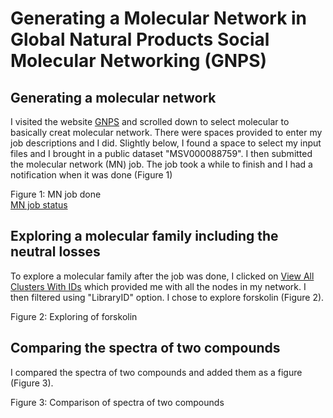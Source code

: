 # **Generating a Molecular Network in Global Natural Products Social Molecular Networking (GNPS)**

## **Generating a molecular network**

I visited the website [GNPS](https://gnps.ucsd.edu/ProteoSAFe/static/gnps-splash.jsp) and scrolled down to select molecular to basically creat molecular network. There were spaces provided to enter my job descriptions and I did. 
Slightly below, I found a space to select my input files and I brought in a public dataset "MSV000088759". I then submitted the molecular network (MN) job.
The job took a while to finish and I had a notification when it was done (Figure 1)



Figure 1: MN job done   
[MN job status](https://gnps.ucsd.edu/ProteoSAFe/jobs.jsp#%7B%22table_sort_history%22%3A%22create_time_millis_dsc%22%7D)

## **Exploring a molecular family including the neutral losses**

To explore a molecular family after the job was done, I clicked on [View All Clusters With IDs](https://gnps.ucsd.edu/ProteoSAFe/result.jsp?task=2c6e45d965284f6988f54733946ff2e2&view=view_all_clusters_withID_beta#%7B%22table_sort_history%22%3A%22main.LibraryID_asc%22%7D) which provided me with all the nodes in my network. I then filtered using "LibraryID" option. I chose to explore forskolin (Figure 2).



Figure 2: Exploring of forskolin

## **Comparing the spectra of two compounds**

I compared the spectra of two compounds and added them as a figure (Figure 3).



Figure 3: Comparison of spectra of two compounds
